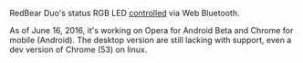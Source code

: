 RedBear Duo's status RGB LED [controlled](https://goheeca.github.io/Test-RBDuo-BLE/) via Web Bluetooth.

As of June 16, 2016, it's working on Opera for Android Beta and Chrome for mobile (Android). The desktop version are still lacking with support, even a dev version of Chrome (53) on linux.
